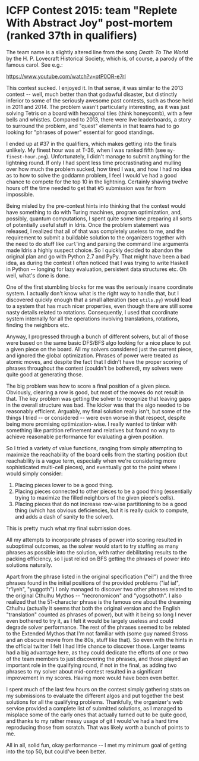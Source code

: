 # ICFP Contest 2015: team "Replete With Abstract Joy" post-mortem (ranked 37th in qualifiers)

The team name is a slightly altered line from the song *Death To The World* by the H. P. Lovecraft Historical Society, which
is, of course, a parody of the famous carol. See e.g.:

https://www.youtube.com/watch?v=ptP0OR-e7rI

This contest sucked. I enjoyed it. In that sense, it was similar to the 2013 contest -- well, much better than that godawful disaster,
but distinctly inferior to some of the seriously awesome past contests, such as those held in 2011 and 2014.
The problem wasn't particularly interesting, as it was just solving Tetris on a board with hexagonal tiles (think honeycomb), with a few bells and whistles.
Compared to 2013, there were live leaderboards, a story to surround the problem, and "quest" elements in that teams had to go
looking for "phrases of power" essential for good standings.

I ended up at #37 in the qualifiers, which makes getting into the finals unlikely. My finest hour was at T-36, when I was
ranked fifth (see `my-finest-hour.png`). Unfortunately, I didn't manage to submit anything for the lightning round. If only I had spent
less time procrastinating and mulling over how much the problem sucked, how tired I was, and how I had no idea as to how to
solve the goddamn problem, I feel I would've had a good chance to compete for the top 10 in the lightning. Certainly shaving
twelve hours off the time needed to get that #5 submission was far from impossible.

Being misled by the pre-contest hints into thinking that the contest would have something to do with Turing machines, program
optimization, and, possibly, quantum computations, I spent quite some time preparing all sorts of potentially useful stuff in
Idris. Once the problem statement was released, I realized that all of that was completely useless to me, and the requirement to submit
a buildable solution to the organizers together with the need to do stuff like `curl`'ing and parsing the command line arguments
made Idris a highly suspect choice. So I quickly decided to abandon the original plan and go with Python 2.7 and PyPy. That
might have been a bad idea, as during the contest I often noticed that I was trying to write Haskell in Python -- longing for
lazy evaluation, persistent data structures etc. Oh well, what's done is done.

One of the first stumbling blocks for me was the seriously insane coordinate system. I actually don't know what is the right way
to handle that, but I discovered quickly enough that a small alteration (see `utils.py`) would lead to a system that has much
nicer properties, even though there are still some nasty details related to rotations. Consequently, I used that coordinate
system internally for all the operations involving translations, rotations, finding the neighbors etc.

Anyway, I progressed through a bunch of different solvers, but all of those were based on the same basic DFS/BFS algo looking
for a nice place to put a given piece on the board. All my
solvers considered just the current piece, and ignored the global optimization. Phrases of power were treated as atomic moves,
and despite the fact that I didn't have the proper scoring of phrases throughout the contest (couldn't be bothered), my solvers were quite good at
generating those.

The big problem was how to score a final position of a given piece. Obviously, clearing a row is good, but most of the moves
do not result in that. The key problem was getting the solver to recognize that leaving gaps in the overall structure was
bad. The kicker was that the algo needed to be reasonably efficient. Arguably, my final solution really isn't, but some of the
things I tried -- or considered -- were even worse in that respect, despite being more promising optimization-wise. I really
wanted to tinker with something like partition refinement and relatives but found no way to achieve reasonable performance
for evaluating a given position.

So I tried a variety of value functions, ranging from simply attempting to maximize the reachability of the board cells from the starting position (but
reachability is a vague term, especially when we're considering more sophisticated multi-cell pieces), and eventually
got to the point where I would simply consider:

1. Placing pieces lower to be a good thing.
2. Placing pieces connected to other pieces to be a good thing (essentially trying to maximize the filled neighbors of the given piece's cells).
3. Placing pieces that do not increase row-wise partitioning to be a good thing (which has obvious deficiencies, but it is really quick to compute, and adds a dash of sanity to the solver).

This is pretty much what my final submission does.

All my attempts to incorporate phrases of power into scoring resulted in suboptimal outcomes, as the solver would start to try stuffing as many phrases
as possible into the solution, with rather debilitating results to the packing efficiency, so I just relied on BFS getting
the phrases of power into solutions naturally.

Apart from the phrase listed in the original specification ("ei!") and the three phrases found in the 
initial positions of the provided problems ("ia! ia!", "r'lyeh", "yuggoth") I only managed to discover two other phrases related to the original
Cthulhu Mythos -- "necronomicon" and "yogsothoth". I also realized that the 51-character phrase is the famous one about the dreaming Cthulhu 
(actually it seems that both the original version and the English "translation" counted as phrases of power), but with it being so long I never
even bothered to try it, as I felt it would be largely useless and could degrade solver performance.
The rest of the phrases seemed to be related to the Extended Mythos
that I'm not familiar with (some guy named Stross and an obscure movie from the 80s, stuff like that).
So even with the hints in the official twitter I felt I had little chance to discover those. Larger teams had a big advantage here, as
they could dedicate the efforts of one or two of the team members to just discovering the phrases, and those played an important
role in the qualifying round, if not in the final, as adding two phrases to my solver about mid-contest resulted in a significant
improvement in my scores. Having more would have been even better.

I spent much of the last few hours on the contest simply gathering stats on my submissions to evaluate the different algos
and put together the best solutions for all the qualifying problems. Thankfully, the organizer's web service provided a
complete list of submitted solutions, as I managed to misplace some of the early ones that actually turned out to be quite
good, and thanks to my rather messy usage of git I would've had a hard time reproducing those from scratch. That was likely
worth a bunch of points to me.

All in all, solid fun, okay performance -- I met my minimum goal of getting into the top 50, but could've been better.

